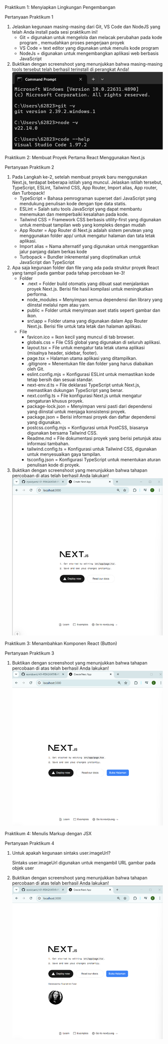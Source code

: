 Praktikum 1: Menyiapkan Lingkungan Pengembangan

Pertanyaan Praktikum 1
1. Jelaskan kegunaan masing-masing dari Git, VS Code dan NodeJS yang telah Anda install pada sesi praktikum ini!
    - Git = digunakan untuk mengelola dan melacak perubahan pada kode program , memudahkan proses pengerjaan proyek
    - VS Code = text editor yang digunakan untuk menulis kode program 
    - NodeJs = digunakan untuk mengembangkan aplikasi web berbasis JavaScript
2. Buktikan dengan screenshoot yang menunjukkan bahwa masing-masing tools tersebut telah berhasil terinstall di perangkat Anda!
    ![Deskripsi Gambar](asset/image.png)


Praktikum 2: Membuat Proyek Pertama React Menggunakan Next.js

Pertanyaan Praktikum 2
1. Pada Langkah ke-2, setelah membuat proyek baru menggunakan Next.js, terdapat beberapa istilah yang muncul. Jelaskan istilah tersebut, TypeScript, ESLint, Tailwind CSS, App Router, Import alias, App router, dan Turbopack!
    - TypeScript = Bahasa pemrograman superset dari JavaScript yang mendukung penulisan kode dengan tipe data statis. 
    - ESLint = Salah satu tools JavaScript yang dapat membantu menemukan dan memperbaiki kesalahan pada kode.
    - Tailwind CSS = Framework CSS berbasis utility-first yang digunakan untuk membuat tampilan web yang kompleks dengan mudah
    - App Router = App Router di Next.js adalah sistem perutean yang menggunakan folder app/ untuk mengatur halaman dan tata letak aplikasi.
    - Import alias = Nama alternatif yang digunakan untuk menggantikan jalur panjang dalam berkas kode
    - Turbopack = Bundler inkremental yang dioptimalkan untuk JavaScript dan TypeScript
2. Apa saja kegunaan folder dan file yang ada pada struktur proyek React yang tampil pada gambar pada tahap percobaan ke-3!
    - Folder
        - .next = Folder build otomatis yang dibuat saat menjalankan proyek Next.js. Berisi file hasil kompilasi untuk meningkatkan performa.
        - node_modules = Menyimpan semua dependensi dan library yang diinstal melalui npm atau yarn.
        - public = Folder untuk menyimpan aset statis seperti gambar dan ikon.
        - src\app = Folder utama yang digunakan dalam App Router Next.js. Berisi file untuk tata letak dan halaman aplikasi.
    - File
        - favicon.ico = Ikon kecil yang muncul di tab browser.
        - globals.css = File CSS global yang digunakan di seluruh aplikasi.
        - layout.tsx = File untuk mengatur tata letak utama aplikasi (misalnya header, sidebar, footer).
        - page.tsx = Halaman utama aplikasi yang ditampilkan.
        - .gitignore = Menentukan file dan folder yang harus diabaikan oleh Git.
        - eslint.config.mjs = Konfigurasi ESLint untuk memastikan kode tetap bersih dan sesuai standar.
        - next-env.d.ts = File deklarasi TypeScript untuk Next.js, memastikan dukungan TypeScript yang benar.
        - next.config.ts = File konfigurasi Next.js untuk mengatur pengaturan khusus proyek.
        - package-lock.json = Menyimpan versi pasti dari dependensi yang diinstal untuk menjaga konsistensi proyek.
        - package.json = Berisi informasi proyek dan daftar dependensi yang digunakan.
        - postcss.config.mjs = Konfigurasi untuk PostCSS, biasanya digunakan bersama Tailwind CSS.
        - Readme.md = File dokumentasi proyek yang berisi petunjuk atau informasi tambahan.
        - tailwind.config.ts =  Konfigurasi untuk Tailwind CSS, digunakan untuk menyesuaikan gaya tampilan.
        - tsconfig.json = Konfigurasi TypeScript untuk menentukan aturan penulisan kode di proyek.
3. Buktikan dengan screenshoot yang menunjukkan bahwa tahapan percobaan di atas telah berhasil Anda lakukan!
![alttext](asset/image1.png)


Praktikum 3: Menambahkan Komponen React (Button)

Pertanyaan Praktikum 3
1. Buktikan dengan screenshoot yang menunjukkan bahwa tahapan percobaan di atas telah berhasil Anda lakukan!
![button](asset/image-1.png)


Praktikum 4: Menulis Markup dengan JSX

Pertanyaan Praktikum 4
1. Untuk apakah kegunaan sintaks user.imageUrl?

    Sintaks user.imageUrl digunakan untuk mengambil URL gambar pada objek user

2. Buktikan dengan screenshoot yang menunjukkan bahwa tahapan percobaan di atas telah berhasil Anda lakukan!
![profile](asset/image-2.png)

